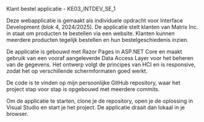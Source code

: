 Klant bestel applicatie - KE03_INTDEV_SE_1

Deze webapplicatie is gemaakt als individuele opdracht voor Interface Development (blok 4, 2024/2025). De applicatie stelt klanten van Matrix Inc. in staat om producten te bestellen via een website. Klanten kunnen meerdere producten tegelijk bestellen en hun bestelgeschiedenis inzien.

De applicatie is gebouwd met Razor Pages in ASP.NET Core en maakt gebruik van een vooraf aangeleverde Data Access Layer voor het beheren van de gegevens. Het ontwerp volgt de principes van HCI en is responsive, zodat het op verschillende schermformaten goed werkt.

De code is te vinden op mijn persoonlijke GitHub repository, waar het project stap voor stap is opgebouwd met meerdere commits.

Om de applicatie te starten, clone je de repository, open je de oplossing in Visual Studio en start je het project. De applicatie draait dan lokaal in je browser.
